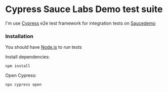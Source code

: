 # Cypress Sauce Labs Demo test suite

I'm use [Cypress](https://www.cypress.io) e2e test framework for integration tests on [Saucedemo](https://www.saucedemo.com/)

### Installation

You should have [Node.js](https://nodejs.org/) to run tests

Install dependencies:

```shr
npm install
```

Open Cypress:
```shr
npx cypress open
```
